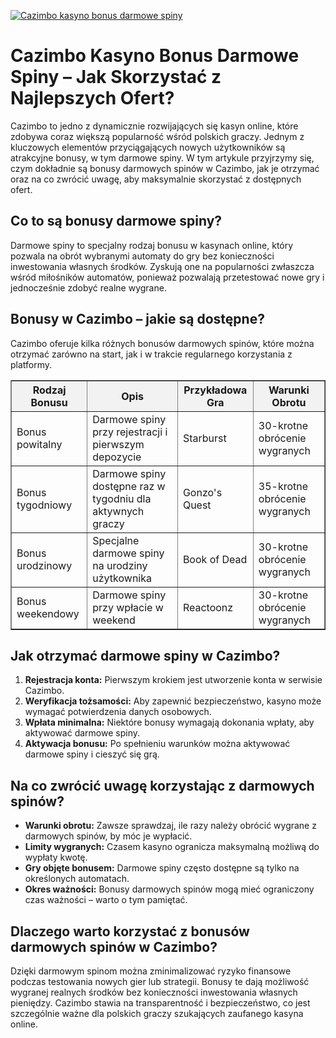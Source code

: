 [![Cazimbo kasyno bonus darmowe spiny](https://123-caf.pages.dev/gitsignup.png)](https://vrmoo.ru/Bt82HjjY)

<h1>Cazimbo Kasyno Bonus Darmowe Spiny – Jak Skorzystać z Najlepszych Ofert?</h1> <p>Cazimbo to jedno z dynamicznie rozwijających się kasyn online, które zdobywa coraz większą popularność wśród polskich graczy. Jednym z kluczowych elementów przyciągających nowych użytkowników są atrakcyjne bonusy, w tym darmowe spiny. W tym artykule przyjrzymy się, czym dokładnie są bonusy darmowych spinów w Cazimbo, jak je otrzymać oraz na co zwrócić uwagę, aby maksymalnie skorzystać z dostępnych ofert.</p>  <h2>Co to są bonusy darmowe spiny?</h2> <p>Darmowe spiny to specjalny rodzaj bonusu w kasynach online, który pozwala na obrót wybranymi automaty do gry bez konieczności inwestowania własnych środków. Zyskują one na popularności zwłaszcza wśród miłośników automatów, ponieważ pozwalają przetestować nowe gry i jednocześnie zdobyć realne wygrane.</p>  <h2>Bonusy w Cazimbo – jakie są dostępne?</h2> <p>Cazimbo oferuje kilka różnych bonusów darmowych spinów, które można otrzymać zarówno na start, jak i w trakcie regularnego korzystania z platformy.</p>  <table border="1" cellpadding="8" cellspacing="0" style="border-collapse: collapse; width: 100%; max-width: 600px;">   <thead>     <tr style="background-color: #f2f2f2;">       <th>Rodzaj Bonusu</th>       <th>Opis</th>       <th>Przykładowa Gra</th>       <th>Warunki Obrotu</th>     </tr>   </thead>   <tbody>     <tr>       <td>Bonus powitalny</td>       <td>Darmowe spiny przy rejestracji i pierwszym depozycie</td>       <td>Starburst</td>       <td>30-krotne obrócenie wygranych</td>     </tr>     <tr>       <td>Bonus tygodniowy</td>       <td>Darmowe spiny dostępne raz w tygodniu dla aktywnych graczy</td>       <td>Gonzo's Quest</td>       <td>35-krotne obrócenie wygranych</td>     </tr>     <tr>       <td>Bonus urodzinowy</td>       <td>Specjalne darmowe spiny na urodziny użytkownika</td>       <td>Book of Dead</td>       <td>30-krotne obrócenie wygranych</td>     </tr>     <tr>       <td>Bonus weekendowy</td>       <td>Darmowe spiny przy wpłacie w weekend</td>       <td>Reactoonz</td>       <td>30-krotne obrócenie wygranych</td>     </tr>   </tbody> </table>  <h2>Jak otrzymać darmowe spiny w Cazimbo?</h2> <ol>   <li><strong>Rejestracja konta:</strong> Pierwszym krokiem jest utworzenie konta w serwisie Cazimbo.</li>   <li><strong>Weryfikacja tożsamości:</strong> Aby zapewnić bezpieczeństwo, kasyno może wymagać potwierdzenia danych osobowych.</li>   <li><strong>Wpłata minimalna:</strong> Niektóre bonusy wymagają dokonania wpłaty, aby aktywować darmowe spiny.</li>   <li><strong>Aktywacja bonusu:</strong> Po spełnieniu warunków można aktywować darmowe spiny i cieszyć się grą.</li> </ol>  <h2>Na co zwrócić uwagę korzystając z darmowych spinów?</h2> <ul>   <li><strong>Warunki obrotu:</strong> Zawsze sprawdzaj, ile razy należy obrócić wygrane z darmowych spinów, by móc je wypłacić.</li>   <li><strong>Limity wygranych:</strong> Czasem kasyno ogranicza maksymalną możliwą do wypłaty kwotę.</li>   <li><strong>Gry objęte bonusem:</strong> Darmowe spiny często dostępne są tylko na określonych automatach.</li>   <li><strong>Okres ważności:</strong> Bonusy darmowych spinów mogą mieć ograniczony czas ważności – warto o tym pamiętać.</li> </ul>  <h2>Dlaczego warto korzystać z bonusów darmowych spinów w Cazimbo?</h2> <p>Dzięki darmowym spinom można zminimalizować ryzyko finansowe podczas testowania nowych gier lub strategii. Bonusy te dają możliwość wygranej realnych środków bez konieczności inwestowania własnych pieniędzy. Cazimbo stawia na transparentność i bezpieczeństwo, co jest szczególnie ważne dla polskich graczy szukających zaufanego kasyna online.</p>